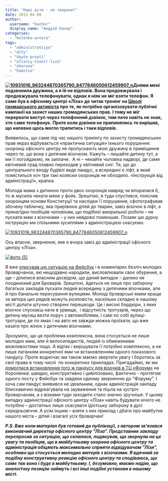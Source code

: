 ```yaml
---
title: "Наші діти - не тварини!"
date: 2015-04-08
author: 
  username: "kachor"
  display_name: "Андрій Качор"
categories: 
  - "kolonka-avtora"
tags: 
  - "administratsiya"
  - "dity"
  - "dayte-proyti"
  - "ofisniy-tsentr-liza"
  - "ohorona"
  - "hamstvo"
---
```


**[![10931016_963244870365790_8477846050612459907_n](https://mpz.brovary.org/wp-content/uploads/2015/04/10931016_963244870365790_8477846050612459907_n.jpg)](https://mpz.brovary.org/wp-content/uploads/2015/04/10931016_963244870365790_8477846050612459907_n.jpg)Днями мені подзвонила дружина, а я їй не відповів. Вона продовжувала і продовжувала телефонувати, однак я ніяк не міг взяти телефон. Я саме був в офісному центрі «Ліза» де читав тренінг на [Школі громадського активіста](https://mpz.brovary.org/aktivistam-rozpovili-pro-vnutrishnyu-kuhnyu-vladi-ta-navchili-perchiti-zapitami-zvernennyami-ta-protestami/) про те, як потрібно організовувати публічні кампанії на захист наших громадянських прав. І тому не міг перервати виступ через телефонний дзвінок, тим паче навіть не знав, хто саме телефонує. Проте коли дзвінки не припинялись то вирішив, що напевно щось могло трапитись і таки відповів.**

Виявилось, що саме під час нашого тренінгу по захисту громадянських прав якраз відбувається «практична ситуація» їхнього порушення: охоронці офісного центру не пропускають мою дружину в приміщення через те, що вона з дитячим візочком. Кажуть – лишайте дитину тут, а ми її погойдаємо, як заплаче.  А ні – чекайте чоловіка надворі, де саме квітневий град плавно переходив у квітневий сніг. Те, що до центрального входу будівлі веде пандус, а всередині є ліфт, в який поміститься хоч три такі коляски охоронців не обходило. «Інструкція від адміністрації», крапка.

Молода мама з дитиною проти двох охоронців навряд чи впоралася б, то ж мусила чекати мене у фойє. Зрештою, я туди спустився, пояснив охоронцям основи Конституції та наслідки її порушення, сфотографував збочену табличку, яка прирівнює дітей до тварин, завіз візочок в ліфт, а принагідно пообіцяв чоловікам, що подібної аморальної роботи – не пускати мам з візочками – у них невдовзі поменшає. Позаяк цю дурну інструкцію ми спільними зусиллями з адміністрацією скасуємо.

[![10931016_963244870365790_8477846050612459907_n](https://mpz.brovary.org/wp-content/uploads/2015/04/10931016_963244870365790_8477846050612459907_n.jpg)](https://mpz.brovary.org/wp-content/uploads/2015/04/10931016_963244870365790_8477846050612459907_n.jpg)

Ось власне, звернення, яке я вчора завіз до адміністрації офісного центру «Ліза».

[![фото (5)](https://mpz.brovary.org/wp-content/uploads/2015/04/foto-5.jpg)](https://mpz.brovary.org/wp-content/uploads/2015/04/foto-5.jpg)

Я вже [описував цю ситуацію на Фейсбук](https://www.facebook.com/groups/brovary/permalink/1017637964932836/) і в коментарях безліч молодих броварчанок, які нещодавно народили, висловлювали своє обурення, а ще – ділилися власним досвідом, що даний випадок – далеко не поодинокий для Броварів. Зрештою, йдеться не лише про заборону багатьох закладів пускати людей всередину з дитячими візочками, але й про банальне пересування вулицями. Молоді броварські мами краще за автора цих рядків можуть розповісти, наскільки складно в нашому місті долати штучно створені перешкоди. Це і високі бордюри, з яких візочок спускаєш наче в урвище,  і відсутність тротуарів, через що дитину мусиш везти поруч з автомобілями, і самі по собі вулиці-тротуари, де по ямах і на авто не завжди можна проїхати, що вже казати про жінок з дитячими візочками.

Зрозуміло, що ця проблема комплексна, вона стосується не лише молодих мам, але й велосипедистів, людей із обмеженими можливостями тощо. А відтак і вирішувати її потрібно комплексно, а не лише латанням конкретної ями чи встановленням одного показового пандусу. Проте водночас ми також маємо звертати увагу і боротись за свої права в тому числі  по конкретних прикладах. Пригадаймо, як ми [домоглися встановлення того ж пандусу для візочків в ТЦ «Форум»](https://www.facebook.com/groups/brovary/permalink/976864222343544/) на Короленка: швидко, конструктивно і цивілізовано, фактично - протягом одного посту у Фейсбук та завдяки одному зверненню до "Форуму". І хоча сам пандус виявився не ідеальним, однак адміністрація закладу блискавично відреагувала на зауваження та пішла на зустріч броварчанам, а з візками туди заходити стало значно зручніше. У цьому випадку адміністрації офісного центру «Ліза» навіть будувати нічого не потрібно – достатньо лише скасувати ідіотську заборону в дусі середньовіччя. А усім іншим – взяти з них приклад і дбати про майбутнє нашого міста – дітей і взагалі усіх броварчан!

_**P.S. Вже коли матеріал був готовий до публікації, з автором зв'язався виконавчий директор офісного центру "Ліза". Представник закладу перепросив за ситуацію, що склалася, подякував, що звернули на це увагу та пообіцяв, що в майбутньому охорона офісного центру та адміністрація обіцяють максимально сприяти відвідувачам "Лізи", особливо що стосується молодих матерів з візочками. Я вдячний за подібну конструктивну реакцію офісного центру та сподіваюсь, що саме так воно і буде в майбутньому. І, безумовно, маємо надію, що аналогічну позицію займуть і всі інші подібні установи в нашому місті.**_
